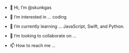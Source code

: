 - 👋 Hi, I’m @skunkgas

- 👀 I’m interested in ... coding

- 🌱 I’m currently learning ... JavaScript, Swift, and Python.
- 💞️ I’m looking to collaborate on ...
- 📫 How to reach me ...

<!---
skunkgas/skunkgas is a ✨ special ✨ repository because its `README.md` (this file) appears on your GitHub profile.
You can click the Preview link to take a look at your changes.
--->
